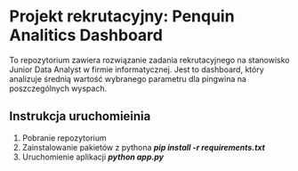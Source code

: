 # Projekt rekrutacyjny: Penquin Analitics Dashboard

To repozytorium zawiera rozwiązanie zadania rekrutacyjnego na stanowisko Junior Data Analyst w firmie informatycznej. Jest to dashboard, który analizuje średnią wartość wybranego parametru dla pingwina na poszczególnych wyspach.

## Instrukcja uruchomieinia
1. Pobranie repozytorium
2. Zainstalowanie pakietów z pythona ***pip install -r requirements.txt***
3. Uruchomienie aplikacji ***python app.py***

